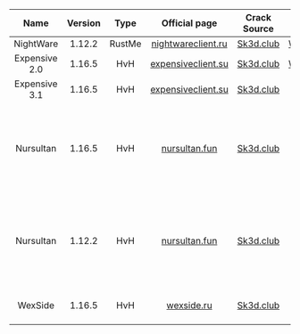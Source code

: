 |    **Name**   | **Version** | **Type** |                 **Official page**                 |           **Crack Source**           |                                      **Download**                                     |                                       **GDrive mirror**                                      |                                                                                                                  **Notes**                                                                                                                 |
|:-------------:|:-----------:|:--------:|:-------------------------------------------------:|:------------------------------------:|:-------------------------------------------------------------------------------------:|:--------------------------------------------------------------------------------------------:|:------------------------------------------------------------------------------------------------------------------------------------------------------------------------------------------------------------------------------------------:|
|   NightWare   |    1.12.2   |  RustMe  | [nightwareclient.ru](https://nightwareclient.ru/) | [Sk3d.club](https://discord.gg/sk3d) |                 [WorkUpload](https://workupload.com/file/8hbs2GeFfk7)                 | [GDrive](https://drive.google.com/file/d/1PU5PDm6IlmkjwRWkQ5ffWIFPXXHu4CYp/view?usp=sharing) |                                                                                                                      -                                                                                                                     |
| Expensive 2.0 |    1.16.5   |    HvH   | [expensiveclient.su](https://expensiveclient.su/) | [Sk3d.club](https://discord.gg/sk3d) |                 [WorkUpload](https://workupload.com/file/QprZYnN9YtA)                 | [GDrive](https://drive.google.com/file/d/1Q8hVS_nfggK9oAN7eJAGkmzcbaP8yQKS/view?usp=sharing) |                                                                                                                      -                                                                                                                     |
| Expensive 3.1 |    1.16.5   |    HvH   | [expensiveclient.su](https://expensiveclient.su/) | [Sk3d.club](https://discord.gg/sk3d) |                   [Yandex](https://disk.yandex.ru/d/n7YgO1xCwA4W2w)                   | [GDrive](https://drive.google.com/file/d/1JXvPyuJ8DpoRyi7AcLucYhmWdSIUdGCz/view?usp=sharing) |                                                                                                                      -                                                                                                                     |
|   Nursultan   |    1.16.5   |    HvH   |      [nursultan.fun](https://nursultan.fun/)      | [Sk3d.club](https://discord.gg/sk3d) | [MediaFire](https://www.mediafire.com/file/7m1k4gcmv1wcfmq/Nursultan_1.16.5.zip/file) | [GDrive](https://drive.google.com/file/d/1bFRyhyn59z8fxyZXWJ14cJPXL_769dGc/view?usp=sharing) | To run the cheat, the folder from the archive must be placed in the C:\ drive To fix sounds/language selection, you can drop the folder <path to regular tlauncher/tlegacy>.minecraft/assets into the folder C:\Nurik\client_1_16_5/1_12_2 |
|   Nursultan   |    1.12.2   |    HvH   |      [nursultan.fun](https://nursultan.fun/)      | [Sk3d.club](https://discord.gg/sk3d) | [MediaFire](https://www.mediafire.com/file/xpekacyayfd6rce/Nursultan_1_12_2.zip/file) | [GDrive](https://drive.google.com/file/d/1maBvIjYQzioaI1Y9_mTCeyGx74lnIFWb/view?usp=sharing) | To run the cheat, the folder from the archive must be placed in the C:\ drive To fix sounds/language selection, you can drop the folder <path to regular tlauncher/tlegacy>.minecraft/assets into the folder C:\Nurik\client_1_16_5/1_12_2 |
|    WexSide    |    1.16.5   |    HvH   |         [wexside.ru](https://wexside.ru/)         | [Sk3d.club](https://discord.gg/sk3d) |      [MediaFire](https://www.mediafire.com/file/2pz6jwsz3xa7xts/wexside.zip/file)     | [GDrive](https://drive.google.com/file/d/1nMadnu2DEqgYgEnLs8R7ap_-YPzV0zOv/view?usp=sharing) |                                                                                To run the cheat, the folder from the archive must be placed in the C:\ drive                                                                               |

